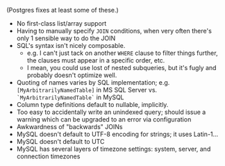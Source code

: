 (Postgres fixes at least some of these.)

* No first-class list/array support
* Having to manually specify `JOIN` conditions, when very often there's only 1 sensible way to do the JOIN
* SQL's syntax isn't nicely composable.
  * e.g. I can't just tack on another `WHERE` clause to filter things further, the clauses must appear in a specific order, etc.
  * I mean, you could use lost of nested subqueries, but it's fugly and probably doesn't optimize well.
* Quoting of names varies by SQL implementation; e.g. `[MyArbitrarilyNamedTable]` in MS SQL Server vs. `` `MyArbitrarilyNamedTable` `` in MySQL
* Column type definitions default to nullable, implicitly.
* Too easy to accidentally write an unindexed query; should issue a warning which can be upgraded to an error via configuration
* Awkwardness of "backwards" JOINs
* MySQL doesn't default to UTF-8 encoding for strings; it uses Latin-1...
* MySQL doesn't default to UTC
* MySQL has several layers of timezone settings: system, server, and connection timezones
